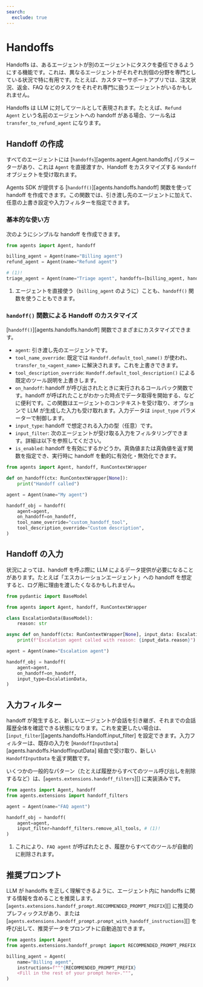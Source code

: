 ```yaml
---
search:
  exclude: true
---
```

# Handoffs

Handoffs は、あるエージェントが別のエージェントにタスクを委任できるようにする機能です。これは、異なるエージェントがそれぞれ別個の分野を専門としている状況で特に有用です。たとえば、カスタマーサポートアプリでは、注文状況、返金、FAQ などのタスクをそれぞれ専門に扱うエージェントがいるかもしれません。

Handoffs は LLM に対してツールとして表現されます。たとえば、`Refund Agent` という名前のエージェントへの handoff がある場合、ツール名は `transfer_to_refund_agent` になります。

## Handoff の作成

すべてのエージェントには [`handoffs`][agents.agent.Agent.handoffs] パラメーターがあり、これは `Agent` を直接渡すか、Handoff をカスタマイズする `Handoff` オブジェクトを受け取れます。

Agents SDK が提供する [`handoff()`][agents.handoffs.handoff] 関数を使って handoff を作成できます。この関数では、引き渡し先のエージェントに加えて、任意の上書き設定や入力フィルターを指定できます。

### 基本的な使い方

次のようにシンプルな handoff を作成できます。

```python
from agents import Agent, handoff

billing_agent = Agent(name="Billing agent")
refund_agent = Agent(name="Refund agent")

# (1)!
triage_agent = Agent(name="Triage agent", handoffs=[billing_agent, handoff(refund_agent)])
```

1. エージェントを直接使う（`billing_agent` のように）ことも、`handoff()` 関数を使うこともできます。

### `handoff()` 関数による Handoff のカスタマイズ

[`handoff()`][agents.handoffs.handoff] 関数でさまざまにカスタマイズできます。

-   `agent`: 引き渡し先のエージェントです。
-   `tool_name_override`: 既定では `Handoff.default_tool_name()` が使われ、`transfer_to_<agent_name>` に解決されます。これを上書きできます。
-   `tool_description_override`: `Handoff.default_tool_description()` による既定のツール説明を上書きします。
-   `on_handoff`: handoff が呼び出されたときに実行されるコールバック関数です。handoff が呼ばれたことがわかった時点でデータ取得を開始する、などに便利です。この関数はエージェントのコンテキストを受け取り、オプションで LLM が生成した入力も受け取れます。入力データは `input_type` パラメーターで制御します。
-   `input_type`: handoff で想定される入力の型（任意）です。
-   `input_filter`: 次のエージェントが受け取る入力をフィルタリングできます。詳細は以下を参照してください。
-   `is_enabled`: handoff を有効にするかどうか。真偽値または真偽値を返す関数を指定でき、実行時に handoff を動的に有効化・無効化できます。

```python
from agents import Agent, handoff, RunContextWrapper

def on_handoff(ctx: RunContextWrapper[None]):
    print("Handoff called")

agent = Agent(name="My agent")

handoff_obj = handoff(
    agent=agent,
    on_handoff=on_handoff,
    tool_name_override="custom_handoff_tool",
    tool_description_override="Custom description",
)
```

## Handoff の入力

状況によっては、handoff を呼ぶ際に LLM によるデータ提供が必要になることがあります。たとえば「エスカレーションエージェント」への handoff を想定すると、ログ用に理由を渡したくなるかもしれません。

```python
from pydantic import BaseModel

from agents import Agent, handoff, RunContextWrapper

class EscalationData(BaseModel):
    reason: str

async def on_handoff(ctx: RunContextWrapper[None], input_data: EscalationData):
    print(f"Escalation agent called with reason: {input_data.reason}")

agent = Agent(name="Escalation agent")

handoff_obj = handoff(
    agent=agent,
    on_handoff=on_handoff,
    input_type=EscalationData,
)
```

## 入力フィルター

handoff が発生すると、新しいエージェントが会話を引き継ぎ、それまでの会話履歴全体を確認できる状態になります。これを変更したい場合は、[`input_filter`][agents.handoffs.Handoff.input_filter] を設定できます。入力フィルターは、既存の入力を [`HandoffInputData`][agents.handoffs.HandoffInputData] 経由で受け取り、新しい `HandoffInputData` を返す関数です。

いくつかの一般的なパターン（たとえば履歴からすべてのツール呼び出しを削除するなど）は、[`agents.extensions.handoff_filters`][] に実装済みです。

```python
from agents import Agent, handoff
from agents.extensions import handoff_filters

agent = Agent(name="FAQ agent")

handoff_obj = handoff(
    agent=agent,
    input_filter=handoff_filters.remove_all_tools, # (1)!
)
```

1. これにより、`FAQ agent` が呼ばれたとき、履歴からすべてのツールが自動的に削除されます。

## 推奨プロンプト

LLM が handoffs を正しく理解できるように、エージェント内に handoffs に関する情報を含めることを推奨します。[`agents.extensions.handoff_prompt.RECOMMENDED_PROMPT_PREFIX`][] に推奨のプレフィックスがあり、または [`agents.extensions.handoff_prompt.prompt_with_handoff_instructions`][] を呼び出して、推奨データをプロンプトに自動追加できます。

```python
from agents import Agent
from agents.extensions.handoff_prompt import RECOMMENDED_PROMPT_PREFIX

billing_agent = Agent(
    name="Billing agent",
    instructions=f"""{RECOMMENDED_PROMPT_PREFIX}
    <Fill in the rest of your prompt here>.""",
)
```